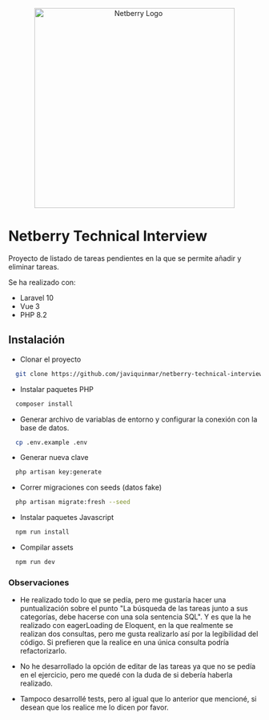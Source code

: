 <p align="center"><a href="https://www.netberry.es/" target="_blank"><img src="https://www.netberry.es/wp-content/uploads/2021/03/logo_netberry-01.png" width="400" alt="Netberry Logo"></a></p>


# Netberry Technical Interview

Proyecto de listado de tareas pendientes en la que se permite añadir y eliminar tareas.

Se ha realizado con:
- Laravel 10
- Vue 3
- PHP 8.2


## Instalación

- Clonar el proyecto
```bash
  git clone https://github.com/javiquinmar/netberry-technical-interview.git
```

- Instalar paquetes PHP

```bash
  composer install
```

- Generar archivo de variablas de entorno y configurar la conexión con la base de datos.
```bash
  cp .env.example .env
``` 

- Generar nueva clave

```bash
  php artisan key:generate
```

- Correr migraciones con seeds (datos fake)

```bash
  php artisan migrate:fresh --seed
```

- Instalar paquetes Javascript

```bash
  npm run install
```

- Compilar assets

```bash
  npm run dev
```


### Observaciones

- He realizado todo lo que se pedía, pero me gustaría hacer una puntualización sobre el punto "La búsqueda de las tareas junto a sus categorías, debe hacerse con una sola sentencia SQL". Y es que la he realizado con eagerLoading de Eloquent, en la que realmente se realizan dos consultas, pero me gusta realizarlo así por la legibilidad del código. 
Si prefieren que la realice en una única consulta podría refactorizarlo.

- No he desarrollado la opción de editar de las tareas ya que no se pedía en el ejercicio, pero me quedé con la duda de si debería haberla realizado.

- Tampoco desarrollé tests, pero al igual que lo anterior que mencioné, si desean que los realice me lo dicen por favor.